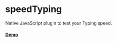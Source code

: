 # speedTyping
Native JavaScript plugin to test your Typing speed.

#### [Demo](https://typing-site.netlify.app)
